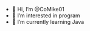 - 👋 Hi, I’m @CoMike01
- 👀 I’m interested in program
- 🌱 I’m currently learning Java
<!---
CoMike01/CoMike01 is a ✨ special ✨ repository because its `README.md` (this file) appears on your GitHub profile.
You can click the Preview link to take a look at your changes.
--->
